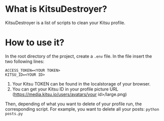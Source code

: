 # What is KitsuDestroyer?
KitsuDestroyer is a list of scripts to clean your Kitsu profile.

# How to use it?
In the root directory of the project, create a ``.env`` file. In the file insert the two following lines:
```
ACCESS_TOKEN=<YOUR TOKEN>
KITSU_ID=<YOUR ID>
```
1. Your Kitsu TOKEN can be found in the localstorage of your browser.
2. You can get your Kitsu ID in your profile picture URL (https://media.kitsu.io/users/avatars/your id>/large.png)

Then, depending of what you want to delete of your profile run, the corresponding script.
For example, you want to delete all your posts: ```python posts.py```